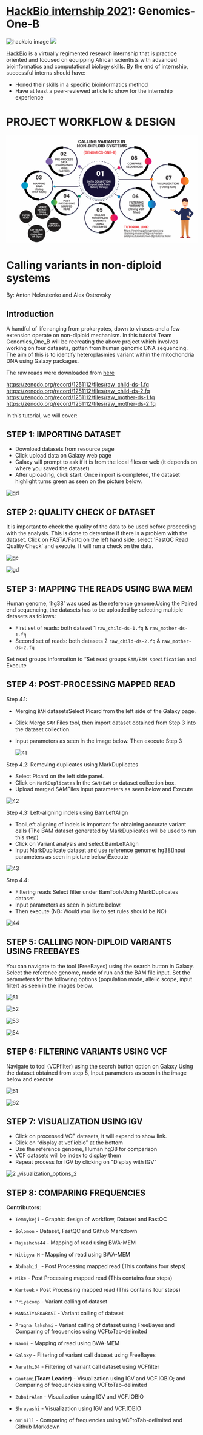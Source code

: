 # [HackBio internship 2021](https://thehackbio.com/): Genomics-One-B

![hackbio image](https://media-exp1.licdn.com/dms/image/C561BAQHKcVQGbcedOA/company-background_10000/0/1598491473588?e=2159024400&v=beta&t=rxECjvQ_YSc28Dn0n9YOtDoFFmvXjatRiqc__C2mpU0)
![](https://files.slack.com/files-pri/T025KDN24L8-F02BXHY1JMP/1629208803397.jpg)

[HackBio](https://thehackbio.com/) is a virtually regimented research internship that is practice oriented and focused on equipping African scientists with advanced bioinformatics and computational biology skills. By the end of internship, successful interns should have:
- Honed their skills in a specific bioinformatics method
- Have at least a peer-reviewed article to show for the internship experience

# PROJECT WORKFLOW & DESIGN
![hackbio ads](https://github.com/HackBio-Genomics-One-B/Genomics-One-B/blob/main/PROJECT%20DESIGN%20(GENOMICS%201B).png?raw=true)



# Calling variants in non-diploid systems 
By: Anton Nekrutenko and Alex Ostrovsky


## Introduction
A handful of life ranging from prokaryotes, down to viruses and a few extension operate on non-diploid mechanism.
In this tutorial Team Genomics_One_B will be recreating the above project which involves working on four datasets, gotten from human genomic DNA sequencing. The aim of this is to identify heteroplasmies variant within the mitochondria DNA using Galaxy packages.



The raw reads were downloaded from [here](https://zenodo.org/record/1251112)

https://zenodo.org/record/1251112/files/raw_child-ds-1.fq
https://zenodo.org/record/1251112/files/raw_child-ds-2.fq
https://zenodo.org/record/1251112/files/raw_mother-ds-1.fq
https://zenodo.org/record/1251112/files/raw_mother-ds-2.fq

In this tutorial, we will cover:


## STEP 1: IMPORTING DATASET

- Download datasets from resource page
- Click upload data on Galaxy web page
- Galaxy will prompt to ask if it is from the local files or web (it depends on where you saved the dataset)
- After uploading, click start. Once import is completed, the dataset highlight turns green as seen on the picture below.
      
![gd](https://user-images.githubusercontent.com/77963733/130158462-53243352-6693-4370-b0aa-2223834cb571.jpg)
    
      
## STEP 2: QUALITY CHECK OF DATASET

It is important to check the quality of the data to be used before proceeding with the analysis. This is done to determine if there is a problem with the dataset. Click on  FASTA/Fastq on the left hand side, select 'FastQC Read Quality Check' and execute. It will run a check on the data.

![gc](https://user-images.githubusercontent.com/77963733/130158592-ceedd90b-8761-4289-8284-504bf35ae368.jpg)


![gd](https://user-images.githubusercontent.com/77963733/130158596-09ad1ed9-390e-44a3-a3c5-64cb2e0d0100.png)


## STEP 3: MAPPING THE READS USING BWA MEM 

Human genome, ‘hg38’ was used as the reference genome.Using the Paired end sequencing, the datasets has to be uploaded by selecting multiple datasets as follows:

- First set of reads: both dataset 1 `raw_child-ds-1.fq` & `raw_mother-ds-1.fq `
- Second set of reads: both datasets 2 `raw_child-ds-2.fq` & `raw_mother-ds-2.fq`

Set read groups information to “Set read groups `SAM/BAM specification` and Execute
      
## STEP 4: POST-PROCESSING MAPPED READ

Step 4.1: 
- Merging `BAM` datasetsSelect Picard from the left side of the Galaxy page.
- Click Merge `SAM` Files tool, then import dataset obtained from Step 3 into the dataset collection.
- Input parameters as seen in the image below. Then execute Step 3
     
     
   ![41](https://user-images.githubusercontent.com/77963733/130158840-9923d314-6841-44cd-a4cb-33d738e1a208.png)

Step 4.2: Removing duplicates using MarkDuplicates
- Select Picard on the left side panel. 
- Click on `MarkDuplicates` In the `SAM/BAM` or dataset collection box. 
- Upload merged SAMFiles Input parameters as seen below and Execute
    
![42](https://user-images.githubusercontent.com/77963733/130158847-44d2da3e-d50e-46f8-a2ae-c8f7a2d676cc.png)

Step 4.3: Left-aligning indels using BamLeftAlign 
- ToolLeft aligning of indels is important for obtaining accurate variant calls (The BAM dataset generated by MarkDuplicates will be used to run this step)
- Click on Variant analysis and select BamLeftAlign
- Input MarkDuplicate dataset and use reference genome: hg38(Input parameters as seen in picture below)Execute
      
![43](https://user-images.githubusercontent.com/77963733/130158853-bc589b3e-3841-44cc-b5fa-4951f483459e.png)
      
Step 4.4: 
- Filtering reads Select filter under BamToolsUsing MarkDuplicates dataset. 
- Input parameters as seen in picture below.
- Then execute (NB: Would you like to set rules should be NO)
      
![44](https://user-images.githubusercontent.com/77963733/130158864-3000b582-0429-48cb-9655-f5b4b1ec683a.png)
      
## STEP 5: CALLING NON-DIPLOID VARIANTS USING FREEBAYES

You can navigate to the tool (FreeBayes) using the search button in Galaxy. Select the reference genome, mode of run and the BAM file input. Set the parameters for the following options (population mode, allelic scope, input filter) as seen in the images below.

![51](https://user-images.githubusercontent.com/77963733/130159354-9c941c1e-52a2-4345-8245-6fbb3c776318.jpg)


![52](https://user-images.githubusercontent.com/77963733/130159365-17e62592-2693-4b66-9c2f-f79d406e9ec3.jpg)


![53](https://user-images.githubusercontent.com/77963733/130159377-fa30dab0-0547-4e3d-8047-40ababc86442.jpg)


![54](https://user-images.githubusercontent.com/77963733/130159384-10e83cd7-b90d-4c36-82e3-205fe3999671.jpg)




## STEP 6: FILTERING VARIANTS USING VCF

Navigate to tool (VCFfilter) using the search button option on Galaxy Using the dataset obtained from step 5, Input parameters as seen in the image below and execute

![61](https://user-images.githubusercontent.com/77963733/130159393-bf828636-a389-4580-a54e-3f8e20702da6.jpg)


![62](https://user-images.githubusercontent.com/77963733/130159398-e5ae3a89-0118-4fa6-ac52-5135899eaf76.jpg)

## STEP 7: VISUALIZATION USING IGV

- Click on processed VCF datasets, it will expand to show link. 
- Click on “display at vcf.iobio” at the bottom
- Use the reference genome, Human hg38 for comparison
- VCF datasets will be index to display them
- Repeat process for IGV by clicking on "Display with IGV"


![2 _visualization_options_2](https://user-images.githubusercontent.com/77963733/130161840-b9f7bc0c-9b1f-4b9b-9983-78e467fc78a1.jpg)

## STEP 8: COMPARING FREQUENCIES



**Contributors:**



- `Temmykeji` - Graphic design of workflow, Dataset and FastQC

      


- `Solomon` - Dataset, FastQC and Github Markdown


 

- `Rajeshcha44` - Mapping of read using BWA-MEM
      
      
 


- `Nitigya-M` - Mapping of read using BWA-MEM






- `Abdnahid_` - Post Processing mapped read (This contains four steps)

      
      
  

- `Mike` - Post Processing mapped read (This contains four steps)



  

- `Karteek` - Post Processing mapped read (This contains four steps)
      


      
 

- `Priyacomp` - Variant calling of dataset
      
      
  
        
- `MANGAIYARKARASI` - Variant calling of dataset

      
  

- `Pragna_lakshmi` - Variant calling of dataset using FreeBayes and Comparing of frequencies using VCFtoTab-delimited
        
        
 
- `Naomi` - Mapping of read using BWA-MEM


  

- `Galaxy` - Filtering of variant call dataset using FreeBayes


  

- `Aarathi04` - Filtering of variant call dataset using VCFfilter

       
     
      
           
- `Gautami`**(Team Leader)** - Visualization using IGV and VCF.IOBIO; and Comparing of frequencies using VCFtoTab-delimited



 
- `ZubairAlam` - Visualization using IGV and VCF.IOBIO


  

- `Shreyashi` - Visualization using IGV and VCF.IOBIO


- `omimill` - Comparing of frequencies using VCFtoTab-delimited and Github Markdown
        
        
        
       
